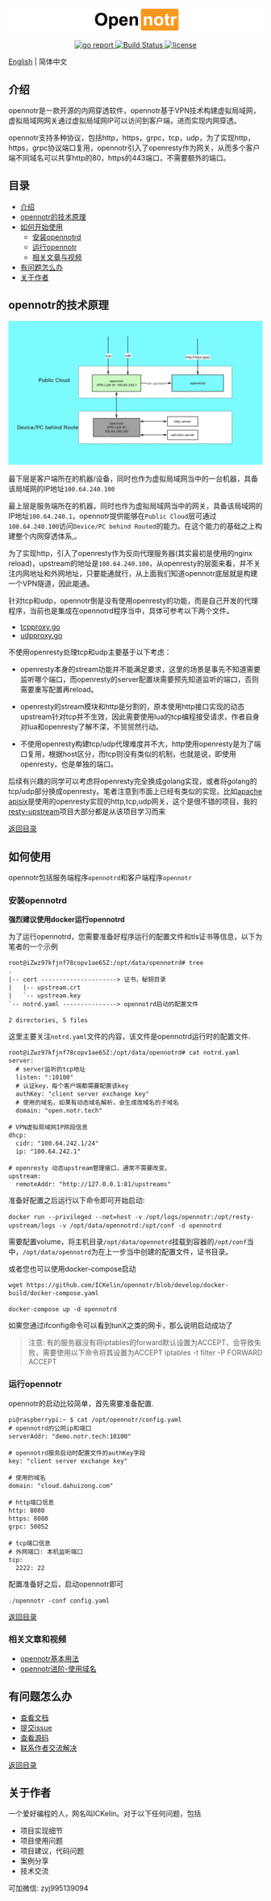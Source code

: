 <p align="center">
  <img src="logo.jpg"/>
</p>


<p align="center">
  <a href="https://goreportcard.com/report/github.com/ICKelin/opennotr" rel="nofollow">
    <img src="https://goreportcard.com/badge/github.com/ICKelin/opennotr" alt="go report">
  </a>

  <a href="https://travis-ci.org/ICKelin/opennotr" rel="nofollow">
    <img src="https://travis-ci.org/ICKelin/opennotr.svg?branch=master" alt="Build Status">
  </a>
  <a href="https://github.com/ICKelin/opennotr/blob/master/LICENSE">
    <img src="https://img.shields.io/github/license/mashape/apistatus.svg" alt="license">
  </a>
</p>

[English](README_EN.md) | 简体中文

## 介绍

opennotr是一款开源的内网穿透软件，opennotr基于VPN技术构建虚拟局域网，虚拟局域网网关通过虚拟局域网IP可以访问到客户端，进而实现内网穿透。

opennotr支持多种协议，包括http，https，grpc，tcp，udp，为了实现http，https，grpc协议端口复用，opennotr引入了openresty作为网关，从而多个客户端不同域名可以共享http的80，https的443端口，不需要额外的端口。

## 目录
- [介绍](#介绍)
- [opennotr的技术原理](#opennotr的技术原理)
- [如何开始使用](#如何开始使用)
    - [安装opennotrd](#安装opennotrd)
    - [运行opennotr](#运行opennotr)
    - [相关文章与视频]()
- [有问题怎么办](#有问题怎么办)
- [关于作者](#关于作者)

## opennotr的技术原理

![opennotr.jpg](opennotr.jpg)

最下层是客户端所在的机器/设备，同时也作为虚拟局域网当中的一台机器，具备该局域网的IP地址`100.64.240.100`

最上层是服务端所在的机器，同时也作为虚拟局域网当中的网关，具备该局域网的IP地址`100.64.240.1`，opennotr提供能够在`Public Cloud`层可通过`100.64.240.100`访问`Device/PC behind Routed`的能力。在这个能力的基础之上构建整个内网穿透体系,。

为了实现http，引入了openresty作为反向代理服务器(其实最初是使用的nginx reload)，upstream的地址是`100.64.240.100`，从openresty的层面来看，并不关注内网地址和外网地址，只要能通就行，从上面我们知道opennotr底层就是构建一个VPN隧道，因此能通。

针对tcp和udp，opennotr倒是没有使用openresty的功能，而是自己开发的代理程序，当前也是集成在opennotrd程序当中，具体可参考以下两个文件。

- [tcpproxy.go]()
- [udpproxy.go]()

不使用openresty处理tcp和udp主要基于以下考虑：

- openresty本身的stream功能并不能满足要求，这里的场景是事先不知道需要监听哪个端口，而openresty的server配置块需要预先知道监听的端口，否则需要重写配置再reload。

- openresty的stream模块和http是分割的，原本使用http接口实现的动态upstream针对tcp并不生效，因此需要使用lua的tcp编程接受请求，作者自身对lua和openresty了解不深，不贸贸然行动。

- 不使用openresty构建tcp/udp代理难度并不大，http使用openresty是为了端口复用，根据host区分，而tcp则没有类似的机制，也就是说，即使用openresty，也是单独的端口。

后续有兴趣的同学可以考虑将openresty完全换成golang实现，或者将golang的tcp/udp部分换成openresty。笔者注意到市面上已经有类似的实现，比如[apache apisix](https://github.com/apache/apisix)是使用的openresty实现的http,tcp,udp网关，这个是很不错的项目，我的[resty-upstream](https://github.com/ICKelin/resty-upstream)项目大部分都是从该项目学习而来

[返回目录](#目录)

## 如何使用

opennotr包括服务端程序`opennotrd`和客户端程序`opennotr`

### 安装opennotrd

**强烈建议使用docker运行opennotrd**

为了运行opennotrd，您需要准备好程序运行的配置文件和tls证书等信息，以下为笔者的一个示例

```
root@iZwz97kfjnf78copv1ae65Z:/opt/data/opennotrd# tree
.
|-- cert ---------------------> 证书，秘钥目录
|   |-- upstream.crt
|   `-- upstream.key
`-- notrd.yaml ---------------> opennotrd启动的配置文件

2 directories, 5 files
```

这里主要关注`notrd.yaml`文件的内容，该文件是opennotrd运行时的配置文件.

```
root@iZwz97kfjnf78copv1ae65Z:/opt/data/opennotrd# cat notrd.yaml
server:
  # server监听的tcp地址
  listen: ":10100"
  # 认证key，每个客户端都需要配置该key
  authKey: "client server exchange key"
  # 使用的域名，如果有动态域名解析，会生成改域名的子域名
  domain: "open.notr.tech"

# VPN虚拟局域网IP网段信息
dhcp:
  cidr: "100.64.242.1/24"
  ip: "100.64.242.1"

# openresty 动态upstream管理接口，通常不需要改变。
upstream:
  remoteAddr: "http://127.0.0.1:81/upstreams"
```

准备好配置之后运行以下命令即可开始启动:

`docker run --privileged --net=host -v /opt/logs/opennotr:/opt/resty-upstream/logs -v /opt/data/opennotrd:/opt/conf -d opennotrd`

需要配置volume，将主机目录`/opt/data/opennotrd`挂载到容器的`/opt/conf`当中，`/opt/data/opennotrd`为在上一步当中创建的配置文件，证书目录。

或者您也可以使用docker-compose启动

```
wget https://github.com/ICKelin/opennotr/blob/develop/docker-build/docker-compose.yaml

docker-compose up -d opennotrd
```

如果您通过ifconfig命令可以看到tunX之类的网卡，那么说明启动成功了

> 注意:
> 有的服务器没有将iptables的forward默认设置为ACCEPT，会导致失败，需要使用以下命令将其设置为ACCEPT
> iptables -t filter -P FORWARD ACCEPT

### 运行opennotr
opennotr的启动比较简单，首先需要准备配置.

```
pi@raspberrypi:~ $ cat /opt/opennotr/config.yaml
# opennotrd的公网ip和端口
serverAddr: "demo.notr.tech:10100"

# opennotrd服务启动时配置文件的authKey字段
key: "client server exchange key"

# 使用的域名
domain: "cloud.dahuizong.com"

# http端口信息
http: 8080
https: 8080
grpc: 50052

# tcp端口信息
# 外网端口: 本机监听端口
tcp:
  2222: 22
```

配置准备好之后，启动opennotr即可

`./opennotr -conf config.yaml`


[返回目录](#目录)

### 相关文章和视频

- [opennotr基本用法](https://www.zhihu.com/zvideo/1348958178885963776)
- [opennotr进阶-使用域名](https://www.zhihu.com/zvideo/1357007720181293056)

## 有问题怎么办

- [查看文档](https://github.com/ICKelin/opennotr/tree/develop/doc)
- [提交issue](https://github.com/ICKelin/opennotr/issues)
- [查看源码](https://github.com/ICKelin/opennotr)
- [联系作者交流解决](#关于作者)


[返回目录](#目录)

## 关于作者
一个爱好编程的人，网名叫ICKelin。对于以下任何问题，包括

- 项目实现细节
- 项目使用问题
- 项目建议，代码问题
- 案例分享
- 技术交流

可加微信: zyj995139094